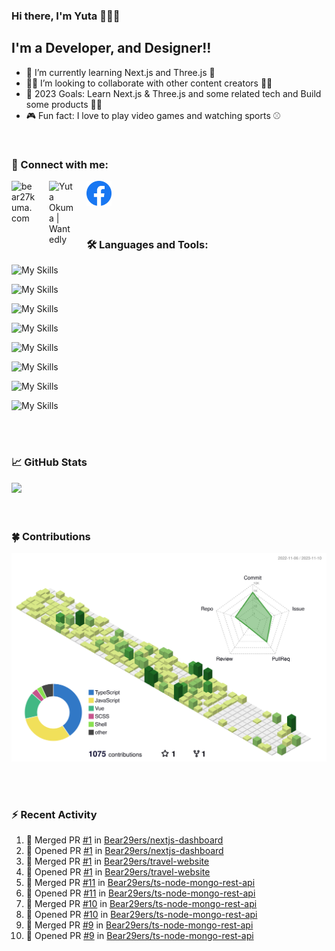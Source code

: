 ### Hi there, I'm Yuta 🤟🏻🐻

## I'm a Developer, and Designer!!

- 🌱 I’m currently learning Next.js and Three.js 🤣
- 👬🏻 I’m looking to collaborate with other content creators 👋🏻
- 🥅 2023 Goals: Learn Next.js & Three.js and some related tech and Build some products 💪🏻
- 🎮 Fun fact: I love to play video games and watching sports ⚾️

<br />

### :wave: Connect with me:

[<img align="left" alt="bear27kuma.com" width="40px" src="https://user-images.githubusercontent.com/39920490/156489586-f125813b-e344-46d6-9306-f5786684b976.jpg" style="margin-right: 20px;" />](https://bear29ers.github.io/)
[<img align="left" alt="Yuta Okuma | Wantedly" width="40px" src="https://user-images.githubusercontent.com/39920490/156489528-fdc520d6-10f1-43b6-8bf8-fadf8dcf1a90.jpg" style="margin-right: 20px;" />](https://www.wantedly.com/id/yuta_okuma_b)
[<img align="left" alt="Yuta Okuma | Facebook" width="40px" src="https://github.com/github/explore/blob/main/topics/facebook/facebook.png?raw=true" style="margin-right: 20px;" />](https://www.facebook.com/kumakuma1129/)

[//]: # '[<img align="left" alt="Yuta Okuma | Instagram" width="40px" src="https://github.com/github/explore/blob/main/topics/instagram/instagram.png?raw=true" />](https://www.instagram.com/bear_27earl/)'

<br />
<br />
<br />
<br />

### :hammer_and_wrench: Languages and Tools:

![My Skills](https://skillicons.dev/icons?i=html,css,sass,tailwind,bootstrap,js,ts)

![My Skills](https://skillicons.dev/icons?i=jquery,threejs,react,emotion,styledcomponents,materialui,nextjs)

![My Skills](https://skillicons.dev/icons?i=vercel,vue,nuxt,vite,nodejs,express,jest)

![My Skills](https://skillicons.dev/icons?i=regex,webpack,babel,php,laravel,mysql,sqlite)

![My Skills](https://skillicons.dev/icons?i=docker,git,github,githubactions,aws,gcp,firebase)

![My Skills](https://skillicons.dev/icons?i=vim,neovim,linux,bash,lua,markdown,svg)

![My Skills](https://skillicons.dev/icons?i=idea,vscode,atom,figma,xd,ps,ai)

![My Skills](https://skillicons.dev/icons?i=pr,ae,postman,sentry,codepen,stackoverflow,discord)

<br />
<br />

### :chart_with_upwards_trend: GitHub Stats

<div style="display: flex;">
    <a href="https://github.com/Bear29ers">
        <img height="220px;" src="https://github-readme-stats-bear29ers.vercel.app/api?username=Bear29ers&show_icons=true&theme=bear">
    </a>
</div>

<br />
<br />

### :four_leaf_clover: Contributions

![](./profile-3d-contrib/profile-green-animate.svg)

<br />
<br />

### :zap: Recent Activity

<!--START_SECTION:activity-->

1. 🎉 Merged PR [#1](https://github.com/Bear29ers/nextjs-dashboard/pull/1) in [Bear29ers/nextjs-dashboard](https://github.com/Bear29ers/nextjs-dashboard)
2. 💪 Opened PR [#1](https://github.com/Bear29ers/nextjs-dashboard/pull/1) in [Bear29ers/nextjs-dashboard](https://github.com/Bear29ers/nextjs-dashboard)
3. 🎉 Merged PR [#1](https://github.com/Bear29ers/travel-website/pull/1) in [Bear29ers/travel-website](https://github.com/Bear29ers/travel-website)
4. 💪 Opened PR [#1](https://github.com/Bear29ers/travel-website/pull/1) in [Bear29ers/travel-website](https://github.com/Bear29ers/travel-website)
5. 🎉 Merged PR [#11](https://github.com/Bear29ers/ts-node-mongo-rest-api/pull/11) in [Bear29ers/ts-node-mongo-rest-api](https://github.com/Bear29ers/ts-node-mongo-rest-api)
6. 💪 Opened PR [#11](https://github.com/Bear29ers/ts-node-mongo-rest-api/pull/11) in [Bear29ers/ts-node-mongo-rest-api](https://github.com/Bear29ers/ts-node-mongo-rest-api)
7. 🎉 Merged PR [#10](https://github.com/Bear29ers/ts-node-mongo-rest-api/pull/10) in [Bear29ers/ts-node-mongo-rest-api](https://github.com/Bear29ers/ts-node-mongo-rest-api)
8. 💪 Opened PR [#10](https://github.com/Bear29ers/ts-node-mongo-rest-api/pull/10) in [Bear29ers/ts-node-mongo-rest-api](https://github.com/Bear29ers/ts-node-mongo-rest-api)
9. 🎉 Merged PR [#9](https://github.com/Bear29ers/ts-node-mongo-rest-api/pull/9) in [Bear29ers/ts-node-mongo-rest-api](https://github.com/Bear29ers/ts-node-mongo-rest-api)
10. 💪 Opened PR [#9](https://github.com/Bear29ers/ts-node-mongo-rest-api/pull/9) in [Bear29ers/ts-node-mongo-rest-api](https://github.com/Bear29ers/ts-node-mongo-rest-api)

<!--END_SECTION:activity-->
